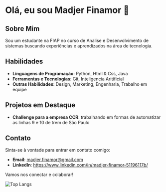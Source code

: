 # Olá, eu sou Madjer Finamor 👋

## Sobre Mim

Sou um estudante na FIAP no curso de Analise e Desenvolvimento de sistemas buscando experiências e aprendizados na área de tecnologia.

## Habilidades

- **Linguagens de Programação**: Python, Html & Css, Java
- **Ferramentas e Tecnologias**: Git, Inteligencia Aritificial
- **Outras Habilidades**: Design, Marketing, Engenharia, Trabalho em equipe

## Projetos em Destaque

- **Challenge para a empresa CCR**: trabalhando em formas de automatizar as linhas 9 e 10 de trem de São Paulo


## Contato

Sinta-se à vontade para entrar em contato comigo:

- **Email**: madjer.finamor@gmail.com
- **LinkedIn**: https://www.linkedin.com/in/madjer-finamor-51196117b/

Vamos nos conectar e colaborar!





![Top Langs](https://github-readme-stats.vercel.app/api/top-langs/?username=MadjerFin&layout=compact&theme=radical)




 


